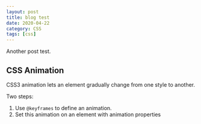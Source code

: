 ```yaml
---
layout: post
title: blog test
date: 2020-04-22
category: CSS
tags: [css]
---
```


Another post test.

## CSS Animation

CSS3 animation lets an element gradually change from one style to another.

Two steps:

1. Use `@keyframes` to define an animation.
2. Set this animation on an element with animation properties

